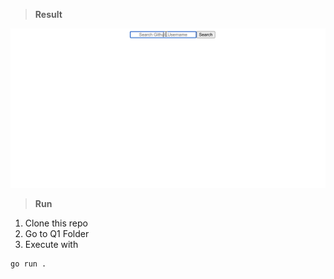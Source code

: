 > **Result**

![Tes Software Seni](Tes.SoftwareSeni.gif)

> **Run**
 
1. Clone this repo
2. Go to Q1 Folder
3. Execute with

```
go run .
```

